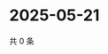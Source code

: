 # 2025-05-21

共 0 条

<!-- BEGIN ZHIHUQUESTIONS -->
<!-- 最后更新时间 Wed May 21 2025 17:12:39 GMT+0800 (China Standard Time) -->

<!-- END ZHIHUQUESTIONS -->
